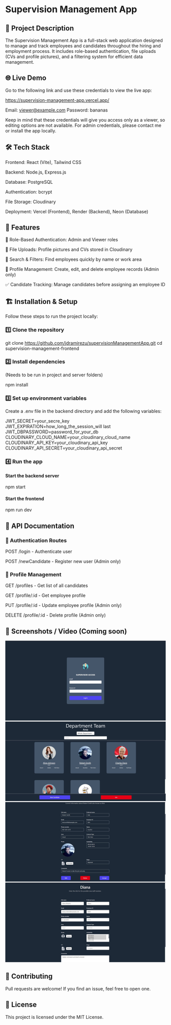# Supervision Management App

## 📌 Project Description

The Supervision Management App is a full-stack web application designed to manage and track employees and candidates throughout the hiring and employment process. It includes role-based authentication, file uploads (CVs and profile pictures), and a filtering system for efficient data management.

## 🌐 Live Demo

Go to the following link and use these credentials to view the live app:

https://supervision-management-app.vercel.app/

Email: viewer@example.com
Password: bananas

Keep in mind that these credentials will give you access only as a viewer, so editing options are not available. For admin credentials, please contact me or install the app locally.

## 🛠 Tech Stack

Frontend: React (Vite), Tailwind CSS

Backend: Node.js, Express.js

Database: PostgreSQL

Authentication: bcrypt

File Storage: Cloudinary

Deployment: Vercel (Frontend), Render (Backend), Neon (Database)

## 🚀 Features

🏢 Role-Based Authentication: Admin and Viewer roles

📄 File Uploads: Profile pictures and CVs stored in Cloudinary

🔎 Search & Filters: Find employees quickly by name or work area

📝 Profile Management: Create, edit, and delete employee records (Admin only)

✅ Candidate Tracking: Manage candidates before assigning an employee ID

## 🏗 Installation & Setup

Follow these steps to run the project locally:

### 1️⃣ Clone the repository

git clone https://github.com/jdramirezu/supervisionManagementApp.git
cd supervision-management-frontend

### 2️⃣ Install dependencies
(Needs to be run in project and server folders)

npm install

### 3️⃣ Set up environment variables

Create a .env file in the backend directory and add the following variables:

JWT_SECRET=your_secre_key
JWT_EXPIRATION=how_long_the_session_will last
JWT_DBPASSWORD=password_for_your_db
CLOUDINARY_CLOUD_NAME=your_cloudinary_cloud_name
CLOUDINARY_API_KEY=your_cloudinary_api_key
CLOUDINARY_API_SECRET=your_cloudinary_api_secret

### 4️⃣ Run the app

#### Start the backend server
npm start

#### Start the frontend
npm run dev

## 📡 API Documentation

### 🔹 Authentication Routes

POST /login - Authenticate user

POST /newCandidate - Register new user (Admin only)

### 🔹 Profile Management

GET /profiles - Get list of all candidates

GET /profile/:id - Get employee profile

PUT /profile/:id - Update employee profile (Admin only)

DELETE /profile/:id - Delete profile (Admin only)

## 📸 Screenshots / Video (Coming soon)

![Login](screenshots/loginScreen.jpg)
![Dashboard](screenshots/staffScreen.jpg)
![Profile](screenshots/profileScreen.jpg)
![Editing Staff](screenshots/editingScreen.jpg)


## 🤝 Contributing

Pull requests are welcome! If you find an issue, feel free to open one.

## 📜 License

This project is licensed under the MIT License.
